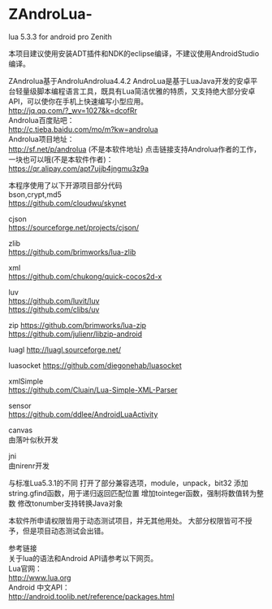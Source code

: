 # ZAndroLua-
lua 5.3.3 for android pro Zenith

本项目建议使用安装ADT插件和NDK的eclipse编译，不建议使用AndroidStudio编译。      

ZAndrolua基于AndroluAndrolua4.4.2
AndroLua是基于LuaJava开发的安卓平台轻量级脚本编程语言工具，既具有Lua简洁优雅的特质，又支持绝大部分安卓API，可以使你在手机上快速编写小型应用。  
http://jq.qq.com/?_wv=1027&k=dcofRr  
Androlua百度贴吧：  
http://c.tieba.baidu.com/mo/m?kw=androlua  
Androlua项目地址：  
http://sf.net/p/androlua  (不是本软件地址)
点击链接支持Androlua作者的工作，一块也可以哦(不是本软件作者)：  
https://qr.alipay.com/apt7ujjb4jngmu3z9a  

本程序使用了以下开源项目部分代码   
bson,crypt,md5  
https://github.com/cloudwu/skynet  

cjson  
https://sourceforge.net/projects/cjson/  

zlib  
https://github.com/brimworks/lua-zlib  

xml  
https://github.com/chukong/quick-cocos2d-x  

luv  
https://github.com/luvit/luv  
https://github.com/clibs/uv  

zip
https://github.com/brimworks/lua-zip  
https://github.com/julienr/libzip-android  

luagl
http://luagl.sourceforge.net/

luasocket
https://github.com/diegonehab/luasocket  

xmlSimple  
https://github.com/Cluain/Lua-Simple-XML-Parser


sensor  
https://github.com/ddlee/AndroidLuaActivity

canvas  
由落叶似秋开发

jni  
由nirenr开发


与标准Lua5.3.1的不同
打开了部分兼容选项，module，unpack，bit32
添加string.gfind函数，用于递归返回匹配位置
增加tointeger函数，强制将数值转为整数
修改tonumber支持转换Java对象


本软件所申请权限皆用于动态测试项目，并无其他用处。
大部分权限皆可不授予，但是项目动态测试会出错。


参考链接    
关于lua的语法和Android API请参考以下网页。   
Lua官网：   
http://www.lua.org   
Android 中文API：    
http://android.toolib.net/reference/packages.html
